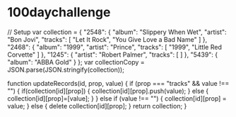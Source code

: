 # 100daychallenge
// Setup
var collection = {
    "2548": {
      "album": "Slippery When Wet",
      "artist": "Bon Jovi",
      "tracks": [ 
        "Let It Rock", 
        "You Give Love a Bad Name" 
      ]
    },
    "2468": {
      "album": "1999",
      "artist": "Prince",
      "tracks": [ 
        "1999", 
        "Little Red Corvette" 
      ]
    },
    "1245": {
      "artist": "Robert Palmer",
      "tracks": [ ]
    },
    "5439": {
      "album": "ABBA Gold"
    }
};
var collectionCopy = JSON.parse(JSON.stringify(collection));

function updateRecords(id, prop, value) {
 if (prop === "tracks" && value !== "")
  {
   if(collection[id][prop]) 
   {
    collection[id][prop].push(value);
   }
   else 
   {
    collection[id][prop]=[value];
   }
  }
   else if (value !== "") 
   {
    collection[id][prop] = value;
  }
   else 
   {
    delete collection[id][prop];
  }
  return collection;
}

